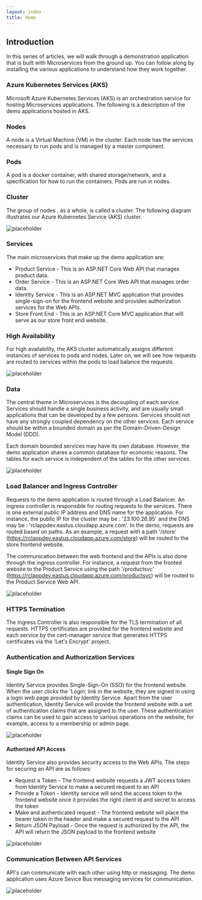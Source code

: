 ```yaml
---
layout: index
title: Home
---
```


## Introduction 

In this series of articles, we will walk through a demonstration application that is built with Microservices from the ground up. You can follow along by installing the various applications to understand how they work together.

### Azure Kubernetes Services (AKS)

Microsoft Azure Kubernetes Services (AKS) is an orchestration service for hosting Microservices applications. The following is a description of the demo applications hosted in AKS.

### Nodes

A node is a Virtual Machine (VM) in the cluster. Each node has the services necessary to run pods and is managed by a master component.

### Pods

A pod is a docker container, with shared storage/network, and a specification for how to run the containers. Pods are run in nodes.

### Cluster

The group of nodes , as a whole, is called a cluster. The following diagram illustrates our Azure Kubernetes Service (AKS) cluster.

![placeholder](https://raw.githubusercontent.com/rcl-microservices-aks/documentation/master/images/intro/cluster.PNG "Image")

### Services

The main microservices that make up the demo application are:

* Product Service - This is an ASP.NET Core Web API that manages product data.
* Order Service - This is an ASP.NET Core Web API that manages order data.
* Identity Service - This is an ASP.NET MVC application that provides single-sign-on for the frontend website and provides authorization services for the Web APIs.
* Store Front End - This is an ASP.NET Core MVC application that will serve as our store front end website.

### High Availability

For high availability, the AKS cluster automatically assigns different instances of services to pods and nodes. Later on, we will see how requests are routed to services within the pods to load balance the requests.

![placeholder](https://raw.githubusercontent.com/rcl-microservices-aks/documentation/master/images/intro/cluster-2.PNG "Image")

### Data 

The central theme in Microservices is the decoupling of each service. Services should handle a single business activity, and are usually small applications that can be developed by a few persons. Services should not have any strongly coupled dependency on the other services. Each service should be within a bounded domain as per the Domain-Driven-Design Model (DDD).

Each domain bounded services may have its own database. However, the demo application shares a common database for economic reasons. The tables for each service is independent of the tables for the other services. 

![placeholder](https://raw.githubusercontent.com/rcl-microservices-aks/documentation/master/images/intro/cluster-3.PNG "Image")

### Load Balancer and Ingress Controller

Requests to the demo application is routed through a Load Balancer. An ingress controller is responsible for routing requests to the services. There is one external public IP address and DNS name for the application. For instance, the public IP for the cluster may be : '23.100.26.95' and the DNS may be : 'rclappdev.eastus.cloudapp.azure.com'. In the demo, requests are routed based on paths. As an example, a request with a path '/store' (https://rclappdev.eastus.cloudapp.azure.com/store) will be routed to the store frontend website. 

The communication between the web frontend and the APIs is also done through the ingress controller. For instance, a request from the fronted website to the Product Service using the path '/productsvc' (https://rclappdev.eastus.cloudapp.azure.com/productsvc) will be routed to the Product Service Web API.

![placeholder](https://raw.githubusercontent.com/rcl-microservices-aks/documentation/master/images/intro/cluster-4.PNG "Image")

### HTTPS Termination

The Ingress Controller is also responsible for the TLS termination of all requests. HTTPS certificates are provided for the frontend website and each service by the cert-manager service that generates HTTPS certificates via the 'Let's Encrypt' project.

### Authentication and Authorization Services

#### Single Sign On

Identity Service provides Single-Sign-On (SSO) for the frontend website. When the user clicks the 'Login; link in the website, they are signed in using a login web page provided by Identity Service. Apart from the user authentication, Identity Service will provide the frontend website with a set of authentication claims that are assigned to the user. These authentication claims can be used to gain access to various operations on the website, for example, access to a membership or admin page.

![placeholder](https://raw.githubusercontent.com/rcl-microservices-aks/documentation/master/images/intro/sso.PNG "Image")

#### Authorized API Access

Identity Service also provides security access to the Web APIs. The steps for securing an API are as follows:

* Request a Token - The frontend website requests a JWT access token from Identity Service to make a secured request to an API
* Provide a Token - Identity service will send the access token to the frontend website once it provides the right client id and secret to access the token
* Make and authenticated request - The frontend website will place the bearer token in the header and make a secured request to the API
* Return JSON Payload - Once the request is authorized by the API, the API will return the JSON payload to the frontend website


![placeholder](https://raw.githubusercontent.com/rcl-microservices-aks/documentation/master/images/intro/api-auth.PNG "Image")

### Communication Between API Services

API's can communicate with each other using http or messaging. The demo application uses Azure Sevice Bus messaging services for communication.

![placeholder](https://raw.githubusercontent.com/rcl-microservices-aks/documentation/master/images/intro/api-auth.PNG "Image")

